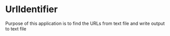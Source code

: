 # UrlIdentifier
Purpose of this application is to find the URLs from text file and write output to text file 
